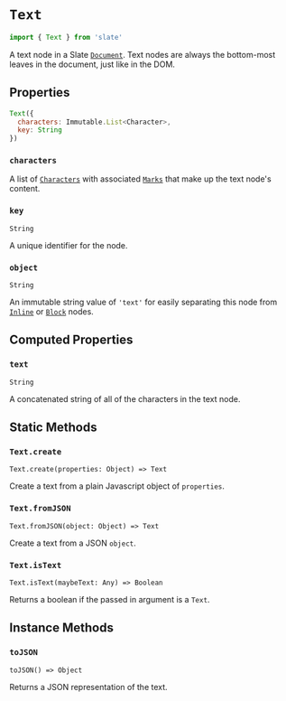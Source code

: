 
# `Text`

```js
import { Text } from 'slate'
```

A text node in a Slate [`Document`](./document.md). Text nodes are always the bottom-most leaves in the document, just like in the DOM.


## Properties

```js
Text({
  characters: Immutable.List<Character>,
  key: String
})
```

### `characters`

A list of [`Characters`](./character.md) with associated [`Marks`](./mark.md) that make up the text node's content.

### `key`
`String`

A unique identifier for the node.

### `object`
`String`

An immutable string value of `'text'` for easily separating this node from [`Inline`](./inline.md) or [`Block`](./block.md) nodes.


## Computed Properties

### `text`
`String`

A concatenated string of all of the characters in the text node.


## Static Methods

### `Text.create`
`Text.create(properties: Object) => Text`

Create a text from a plain Javascript object of `properties`.

### `Text.fromJSON`
`Text.fromJSON(object: Object) => Text`

Create a text from a JSON `object`.

### `Text.isText`
`Text.isText(maybeText: Any) => Boolean`

Returns a boolean if the passed in argument is a `Text`.


## Instance Methods

### `toJSON`
`toJSON() => Object`

Returns a JSON representation of the text.
